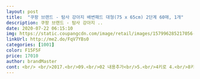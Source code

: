 ```yaml
---
layout: post 
title:  "쿠팡 브랜드 - 탐사 강아지 배변패드 대형(75 x 65cm) 2단계 60매, 1개" 
description: 쿠팡 브랜드 - 탐사 강아지 ..
date: 2020-07-22 06:15:10 
img: https://static.coupangcdn.com/image/retail/images/157996285217056-e9cfd04e-0aa4-4767-a683-8dcbfee05bf1.jpg 
linkUrl: http://me2.do/FqV7YBs0 
categories: [1001] 
color: F15F5F 
price: 17010 
author: brandMaster 
cont: <br/> <br/>2017.<br/>09.<br/>02 내용추가<br/>5.<br/>4키로 4.<br/>8키로 말티즈 두마리 키우는 집입니다<br/>강아지가 9키로가 넘지만 아직 아가라서ㅠㅠ<br/>그리고 우선 패드가 넓다보니 흥건하게 볼일을 봐도 흡수할수있는 면적이 커서그런지 안새더라구요요렇게 큰 사이즈의 패드는 처음인데 이점이 큰 장점인거같아요<br/>날이 더워 그런지 두마리 다 요새 물 먹는 양이 부쩍 늘었는데 그래서인지 소변도 더 자주 보고 양도 많아지고 하는것 같아요.<br/> 여름철이라 냄새도 나고 한번 쓰면 바로바로 갈아주는지라 저렴한 맛에 노진 패드와 쩐, 몽를 다 사용해보았는데 저희 큰애 소변량을 감당을 못해내서 기본 23장씩은 깔아주어야했다는.<br/>.<br/> 매일 넘친 잔여물? 을 치우다 결국 결심을 하고! 조금 비싸더라도 좋은걸 써보자는 마음에 탐사패드로 바꾸어보았습니다.<br/> (사실 쿠팡 첫페이지에 자꾸 보이는데 무의식중에 머리속에 각인된듯.<br/>.<br/>)<br/>다음번에도 다른 사이즈와 흡수력단계로 주문할의향 있어요!<br/>바닥부분은 방수처리되어있어서 오줌 여러군데 싸고나면 묵직해져요 ㅋㅋㅋㅋㅋ<br/>생각보다 크기가 엄청커서 놀랐어요.<br/> 패드도 도톰하고 울 강아지가 새로 패드 깔 때 마다 패드를 깐 배변판에 올라가서 한참 엎드려 있다 나와요.<br/> 도톰해서 좋긴한데 사이드가 너무 커서 바닥에 깔지 않고 배변판 위에 깔아두면 배변판 위로 올라오는 나머지 부분이 너무 아까워요.<br/> 저 배변판도 큰 사이즈예요.<br/> 울 강아지가 오줌을 자주 싸는 편이긴 한데 배변판 크기는 한정적이라 한 번 싸고 나면 다시 싸지 않고 깔끔을 떨거든요.<br/><br/>소변량 많은 아이들을 키우시는분들께 정말 강추해드려요!!<br/>식사도 제대로 못하고 새벽배송 하시던 40대 쿠팡기사님 한분이 쓰러져서 끝내 돌아오지 못할 강을 건너셨습니다.<br/> 마음이 너무 아파요.<br/> 모든 상품 후기를 쓰지 않았지만 저의 이번 달 주문건만 50건이 훨씬 넘었네요.<br/> 새벽배송 주문 자제하려고 합니다.<br/> 불철주야 배송해주시는 쿠팡 배송기사님들에게 늘 감사드립니다.<br/><br/>요즘 감탄 또 감탄중입니당ㅋㅋㅋㅋㅋㅋ<br/>우선 배송은 하루만에 왔구요 포장 디자인에도 신경을 많이 쓴듯 블루라는 강아지의 이야기도 적혀있고 이쁩니다.<br/> 처음에 뜯어 꺼낼때 너무 빡빡하게 들어있어서 옆에 패드들이 밀려나오는데 아마 제가 전체를 뜯지않고 옆부분만 살짝 찢어 하나씩 꺼내려다보니 그런것 같아요ㅎㅎ 패드들이 붙어나온다는건 일단 밀림방지가 되어있다는 얘기!! 사이즈 비교를 위해 노진 패드 두장 깔아논거 옆에 깔아보았습니다.<br/> 두배가 살짝 넘는거 같네요.<br/> 저정도면 한장만 깔아주고 출근해도 오줌바다가 되지 않을것같아요 으흑흑흑 괜히 돈 좀 아끼려다 두루마리 1일 1롤씩 닦아냈는데 이제 해방이네요!! 다른 패드와 다르게 2겹으로 되어있어서 뒷면은 완전 방수!! 보통 양이 많거나 시간이 지나면 치울때 뒷면이랑 바닥까지도 좀 축축한? 습한? 느낌이 나는데 이건 무적이네요.<br/> 바닥 뽀송뽀송함♡ 근데 저희 작은애는 왜 저 큰 기저귀를 두고 꼭 모퉁이에가서 찔끔 싸고 도망을 가는건지ㅠㅠ 두마리가 한번에 싸도 충분한것 같아 몹시 만족하고 있어요 강아지 무게 차트보고 대형 신청했는데 하나 작은거여도 좋을거같아요.<br/> 근데 저희 애들처럼 양이 많거나 자주자주 싸는 애들에게는 대형도 실용적이고 좋네요<br/>우선 생각보다 사이즈가 커서 놀랐어요!<br/>인위적인 향이 너무 심해서 머리가 아파요.<br/> 심지어 패드 한 번 갈아 줄 때 마다 손에 냄새가 배요.<br/> 이 패드의 반 사이즈만 돼도 일반 패드보다 큰 사이즈인데 사이즈가 완전 대대대형견 패드 같아요 다음 번엔 좀 더 작은 사이즈로 사야겠어요.<br/> 대형견들에겐 아주 좋을 듯 해요.<br/> 소형견들애게는 커도 너무 커요<br/> 
---
```

 